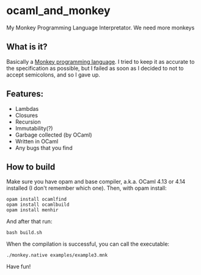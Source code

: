 # ocaml_and_monkey
My Monkey Programming Language Interpretator. We need more monkeys

## What is it?

Basically a [Monkey programming language](https://monkeylang.org/). I tried to keep it as accurate to the specification as possible, but I failed as soon as I decided to not to accept semicolons, and so I gave up.

## Features:
 - Lambdas
 - Closures
 - Recursion
 - Immutability(?)
 - Garbage collected (by OCaml)
 - Written in OCaml
 - Any bugs that you find
 
## How to build
Make sure you have opam and base compiler, a.k.a. OCaml 4.13 or 4.14 installed (I don't remember which one). Then, with opam install:
```
opam install ocamlfind
opam install ocamlbuild
opam install menhir
```

And after that run:
```
bash build.sh
```

When the compilation is successful, you can call the executable:
```
./monkey.native examples/example3.mnk
```

Have fun!

